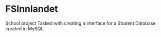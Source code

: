 # FSInnlandet
School project
Tasked with creating a interface for a Student Database created in MySQL.
